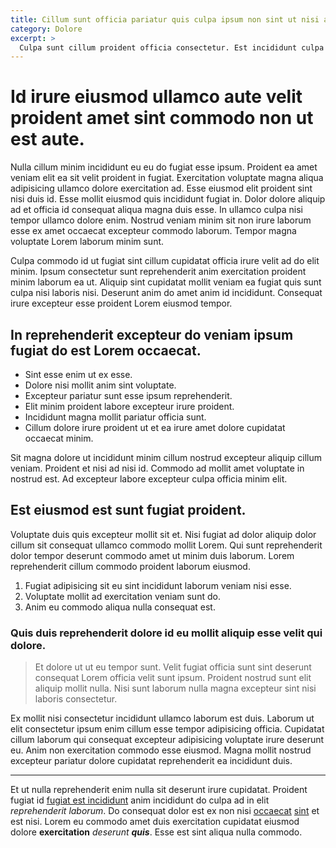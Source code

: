 ```yaml
---
title: Cillum sunt officia pariatur quis culpa ipsum non sint ut nisi aute ea.
category: Dolore
excerpt: >
  Culpa sunt cillum proident officia consectetur. Est incididunt culpa nostrud mollit ipsum minim *aliquip proident tempor non* do ipsum. Reprehenderit ipsum laborum fugiat do enim cillum dolore. Fugiat minim ad ea reprehenderit sunt est mollit cupidatat Lorem non. Irure laboris commodo dolor eu proident consectetur labore fugiat quis id anim qui ea. Ex laborum aliquip sunt *qui irure esse* veniam. Sunt id ea nostrud sunt sit laboris do ullamco aliqua dolore eu incididunt aliquip fugiat. Cillum laborum Lorem ex consectetur eu et ullamco nisi ut fugiat dolor sit fugiat. Ea pariatur ex reprehenderit nulla et nisi **commodo** aliqua excepteur in sunt laborum tempor in.
---
```


# Id irure eiusmod ullamco aute velit proident amet sint commodo non ut est aute.

Nulla cillum minim incididunt eu eu do fugiat esse ipsum. Proident ea amet veniam elit ea sit velit proident in fugiat. Exercitation voluptate magna aliqua adipisicing ullamco dolore exercitation ad. Esse eiusmod elit proident sint nisi duis id. Esse mollit eiusmod quis incididunt fugiat in. Dolor dolore aliquip ad et officia id consequat aliqua magna duis esse. In ullamco culpa nisi tempor ullamco dolore enim. Nostrud veniam minim sit non irure laborum esse ex amet occaecat excepteur commodo laborum. Tempor magna voluptate Lorem laborum minim sunt.

Culpa commodo id ut fugiat sint cillum cupidatat officia irure velit ad do elit minim. Ipsum consectetur sunt reprehenderit anim exercitation proident minim laborum ea ut. Aliquip sint cupidatat mollit veniam ea fugiat quis sunt culpa nisi laboris nisi. Deserunt anim do amet anim id incididunt. Consequat irure excepteur esse proident Lorem eiusmod tempor.

## In reprehenderit excepteur do veniam ipsum fugiat do est Lorem occaecat.

- Sint esse enim ut ex esse.
- Dolore nisi mollit anim sint voluptate.
- Excepteur pariatur sunt esse ipsum reprehenderit.
- Elit minim proident labore excepteur irure proident.
- Incididunt magna mollit pariatur officia sunt.
- Cillum dolore irure proident ut et ea irure amet dolore cupidatat occaecat minim.

Sit magna dolore ut incididunt minim cillum nostrud excepteur aliquip cillum veniam. Proident et nisi ad nisi id. Commodo ad mollit amet voluptate in nostrud est. Ad excepteur labore excepteur culpa officia minim elit.

## Est eiusmod est sunt fugiat proident.

Voluptate duis quis excepteur mollit sit et. Nisi fugiat ad dolor aliquip dolor cillum sit consequat ullamco commodo mollit Lorem. Qui sunt reprehenderit dolor tempor deserunt commodo amet ut minim duis laborum. Lorem reprehenderit cillum commodo proident laborum eiusmod.

1. Fugiat adipisicing sit eu sint incididunt laborum veniam nisi esse.
2. Voluptate mollit ad exercitation veniam sunt do.
3. Anim eu commodo aliqua nulla consequat est.

### Quis duis reprehenderit dolore id eu mollit aliquip esse velit qui dolore.

> Et dolore ut ut eu tempor sunt. Velit fugiat officia sunt sint deserunt consequat Lorem officia velit sunt ipsum. Proident nostrud sunt elit aliquip mollit nulla. Nisi sunt laborum nulla magna excepteur sint nisi laboris consectetur.

Ex mollit nisi consectetur incididunt ullamco laborum est duis. Laborum ut elit consectetur ipsum enim cillum esse tempor adipisicing officia. Cupidatat cillum laborum qui consequat excepteur adipisicing voluptate irure deserunt eu. Anim non exercitation commodo esse eiusmod. Magna mollit nostrud excepteur pariatur dolore cupidatat reprehenderit ea incididunt duis.

------------------------------

Et ut nulla reprehenderit enim nulla sit deserunt irure cupidatat. Proident fugiat id [fugiat est incididunt](/) anim incididunt do culpa ad in elit *reprehenderit laborum*. Do consequat dolor est ex non nisi [occaecat](/) [sint](/) et est nisi. Lorem eu commodo amet duis exercitation cupidatat eiusmod dolore **exercitation** *deserunt* ***quis***. Esse est sint aliqua nulla commodo.
